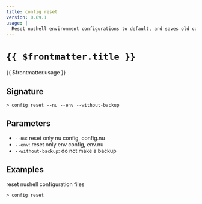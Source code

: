 ```yaml
---
title: config reset
version: 0.69.1
usage: |
  Reset nushell environment configurations to default, and saves old config files in the config location as oldconfig.nu and oldenv.nu
---
```


# <code>{{ $frontmatter.title }}</code>

<div style='white-space: pre-wrap;'>{{ $frontmatter.usage }}</div>

## Signature

```> config reset --nu --env --without-backup```

## Parameters

 -  `--nu`: reset only nu config, config.nu
 -  `--env`: reset only env config, env.nu
 -  `--without-backup`: do not make a backup

## Examples

reset nushell configuration files
```shell
> config reset
```
